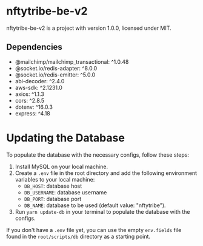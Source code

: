 # nftytribe-be-v2

nftytribe-be-v2 is a project with version 1.0.0, licensed under MIT.

## Dependencies

- @mailchimp/mailchimp_transactional: ^1.0.48
- @socket.io/redis-adapter: ^8.0.0
- @socket.io/redis-emitter: ^5.0.0
- abi-decoder: ^2.4.0
- aws-sdk: ^2.1231.0
- axios: ^1.1.3
- cors: ^2.8.5
- dotenv: ^16.0.3
- express: ^4.18

# Updating the Database

To populate the database with the necessary configs, follow these steps:

1. Install MySQL on your local machine.
2. Create a `.env` file in the root directory and add the following environment variables to your local machine:
   - `DB_HOST`: database host
   - `DB_USERNAME`: database username
   - `DB_PORT`: database port
   - `DB_NAME`: database to be used (default value: "nftytribe").
3. Run `yarn update-db` in your terminal to populate the database with the configs.

If you don't have a `.env` file yet, you can use the empty `env.fields` file found in the `root/scripts/db` directory as a starting point.
